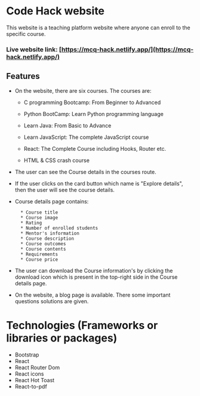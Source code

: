 # Code Hack website

This website is a teaching platform website where anyone can enroll to the specific course.


### Live website link: [https://mcq-hack.netlify.app/](https://mcq-hack.netlify.app/)



## Features

* On the website, there are six courses. The courses are:
    * C programming Bootcamp: From Beginner to Advanced

    * Python BootCamp: Learn Python programming language

    * Learn Java: From Basic to Advance

    * Learn JavaScript: The complete JavaScript course

    * React: The Complete Course including Hooks, Router etc.

    * HTML & CSS crash course

* The user can see the Course details in the courses route.

* If the user clicks on the card button which name is "Explore details", then the user will see the course details.

* Course details page contains:

        * Course title
        * Course image
        * Rating
        * Number of enrolled students
        * Mentor's information
        * Course description
        * Course outcomes
        * Course contents
        * Requirements
        * Course price

* The user can download the Course information's by clicking the download icon which is present in the top-right side in the Course details page.

* On the website, a blog page is available. There some important questions solutions are given.

# Technologies (Frameworks or libraries or packages)

* Bootstrap
* React
* React Router Dom
* React icons
* React Hot Toast
* React-to-pdf 

